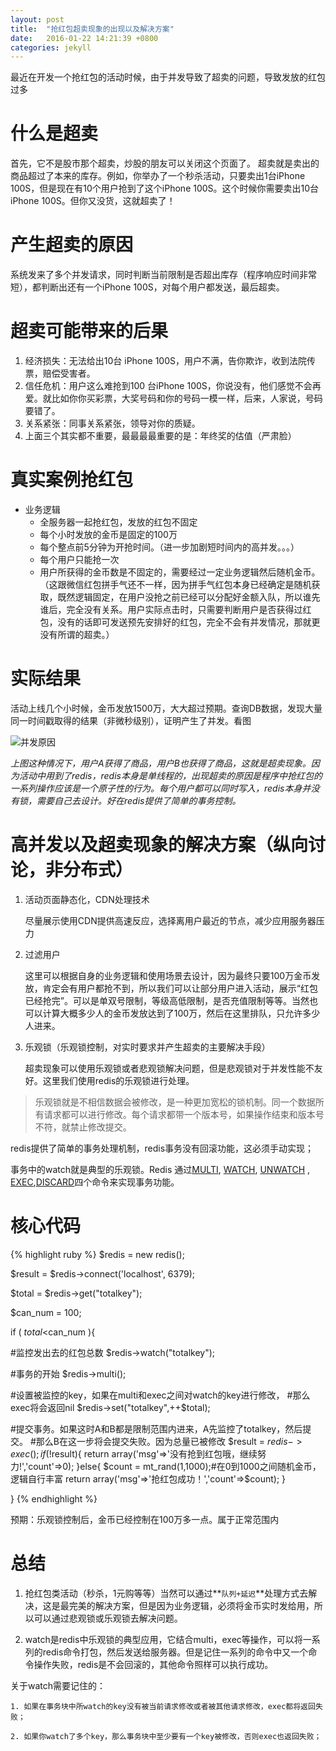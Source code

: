 ```yaml
---
layout: post
title:  "抢红包超卖现象的出现以及解决方案"
date:   2016-01-22 14:21:39 +0800
categories: jekyll
---
```




最近在开发一个抢红包的活动时候，由于并发导致了超卖的问题，导致发放的红包过多

# 什么是超卖

首先，它不是股市那个超卖，炒股的朋友可以关闭这个页面了。
超卖就是卖出的商品超过了本来的库存。例如，你举办了一个秒杀活动，只要卖出1台iPhone 100S，但是现在有10个用户抢到了这个iPhone 100S。这个时候你需要卖出10台iPhone 100S。但你又没货，这就超卖了！

# 产生超卖的原因

系统发来了多个并发请求，同时判断当前限制是否超出库存（程序响应时间非常短），都判断出还有一个iPhone 100S，对每个用户都发送，最后超卖。

# 超卖可能带来的后果

1. 经济损失：无法给出10台 iPhone 100S，用户不满，告你欺诈，收到法院传票，赔偿受害者。
2. 信任危机：用户这么难抢到100 台iPhone 100S，你说没有，他们感觉不会再爱。就比如你你买彩票，大奖号码和你的号码一模一样，后来，人家说，号码要错了。
3. 关系紧张：同事关系紧张，领导对你的质疑。
4. 上面三个其实都不重要，最最最最重要的是：年终奖的估值（严肃脸）  

# 真实案例抢红包

* 业务逻辑
	+ 全服务器一起抢红包，发放的红包不固定	
	+ 每个小时发放的金币是固定的100万
	+ 每个整点前5分钟为开抢时间。（进一步加剧短时间内的高并发。。。）
	+ 每个用户只能抢一次
	+ 用户所获得的金币数是不固定的，需要经过一定业务逻辑然后随机金币。（这跟微信红包拼手气还不一样，因为拼手气红包本身已经确定是随机获取，既然逻辑固定，在用户没抢之前已经可以分配好金额入队，所以谁先谁后，完全没有关系。用户实际点击时，只需要判断用户是否获得过红包，没有的话即可发送预先安排好的红包，完全不会有并发情况，那就更没有所谓的超卖。）

# 实际结果

活动上线几个小时候，金币发放1500万，大大超过预期。查询DB数据，发现大量同一时间戳取得的结果（非微秒级别），证明产生了并发。看图

![并发原因](http://7xqfiw.com1.z0.glb.clouddn.com/04140013_NzXS.jpg)

*上图这种情况下，用户A获得了商品，用户B也获得了商品，这就是超卖现象。因为活动中用到了redis，redis本身是单线程的，出现超卖的原因是程序中抢红包的一系列操作应该是一个原子性的行为。每个用户都可以同时写入，redis本身并没有锁，需要自己去设计。好在redis提供了简单的事务控制。*

# 高并发以及超卖现象的解决方案（纵向讨论，非分布式）

1. 活动页面静态化，CDN处理技术
  
	尽量展示使用CDN提供高速反应，选择离用户最近的节点，减少应用服务器压力

2. 过滤用户
	
	这里可以根据自身的业务逻辑和使用场景去设计，因为最终只要100万金币发放，肯定会有用户都抢不到，所以我们可以让部分用户进入活动，展示“红包已经抢完”。可以是单双号限制，等级高低限制，是否充值限制等等。当然也可以计算大概多少人的金币发放达到了100万，然后在这里排队，只允许多少人进来。

3. 乐观锁（乐观锁控制，对实时要求并产生超卖的主要解决手段）

	超卖现象可以使用乐观锁或者悲观锁解决问题，但是悲观锁对于并发性能不友好。这里我们使用redis的乐观锁进行处理。

>乐观锁就是不相信数据会被修改，是一种更加宽松的锁机制。同一个数据所有请求都可以进行修改。每个请求都带一个版本号，如果操作结束和版本号不符，就禁止修改提交。

redis提供了简单的事务处理机制，redis事务没有回滚功能，这必须手动实现； 

事务中的watch就是典型的乐观锁。Redis 通过[MULTI](http://redisdoc.com/transaction/multi.html), [WATCH](http://redisdoc.com/transaction/watch.html), [UNWATCH](http://redisdoc.com/transaction/unwatch.html) , [EXEC](http://redisdoc.com/transaction/exec.html),[DISCARD](http://redisdoc.com/transaction/discard.html)四个命令来实现事务功能。

# 核心代码
 {% highlight ruby %}
 $redis = new redis();

 $result = $redis->connect('localhost', 6379);

 $total = $redis->get("totalkey");

 $can_num = 100;

 if ( $total <$can_num ){ 

  #监控发出去的红包总数  $redis->watch("totalkey");

  #事务的开始
  $redis->multi();

  #设置被监控的key，如果在multi和exec之间对watch的key进行修改，
  #那么exec将会返回nil
  $redis->set("totalkey",++$total);

  #提交事务。如果这时A和B都是限制范围内进来，A先监控了totalkey，然后提交。
  #那么B在这一步将会提交失败。因为总量已被修改
  $result = $redis->exec();
  if (!$result){
    return array('msg'=>'没有抢到红包哦，继续努力!','count'=>0);
  }else{
    $count = mt_rand(1,1000);#在0到1000之间随机金币，逻辑自行丰富
    return array('msg'=>'抢红包成功！','count'=>$count);
  }

}
{% endhighlight %}

预期：乐观锁控制后，金币已经控制在100万多一点。属于正常范围内

# 总结
1. 抢红包类活动（秒杀，1元购等等）当然可以通过**`队列+延迟`**处理方式去解决，这是最完美的解决方案，但是因为业务逻辑，必须将金币实时发给用，所以可以通过悲观锁或乐观锁去解决问题。

2. watch是redis中乐观锁的典型应用，它结合multi，exec等操作，可以将一系列的redis命令打包，然后发送给服务器。但是记住一系列的命令中又一个命令操作失败，redis是不会回滚的，其他命令照样可以执行成功。

关于watch需要记住的：

	1. 如果在事务块中所watch的key没有被当前请求修改或者被其他请求修改，exec都将返回失败；

	2. 如果你watch了多个key，那么事务块中至少要有一个key被修改，否则exec也返回失败；

